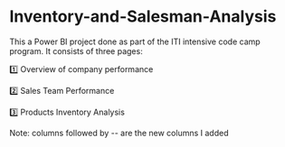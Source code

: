 # Inventory-and-Salesman-Analysis
This a Power BI project done as part of the ITI intensive code camp program. It consists of three pages:

1️⃣ Overview of company performance

2️⃣ Sales Team Performance

3️⃣ Products Inventory Analysis

Note: columns followed by -- are the new columns I added
